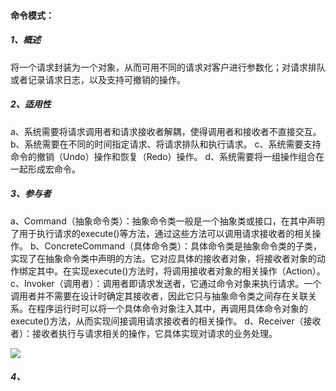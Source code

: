 #### **命令模式：**

##### 1、概述

将一个请求封装为一个对象，从而可用不同的请求对客户进行参数化；对请求排队或者记录请求日志，以及支持可撤销的操作。

##### 2、适用性

a、系统需要将请求调用者和请求接收者解耦，使得调用者和接收者不直接交互。
b、系统需要在不同的时间指定请求、将请求排队和执行请求。
c、系统需要支持命令的撤销（Undo）操作和恢复（Redo）操作。
d、系统需要将一组操作组合在一起形成宏命令。

##### 3、参与者

a、Command（抽象命令类）：抽象命令类一般是一个抽象类或接口，在其中声明了用于执行请求的execute()等方法，通过这些方法可以调用请求接收者的相关操作。
b、ConcreteCommand（具体命令类）：具体命令类是抽象命令类的子类，实现了在抽象命令类中声明的方法。它对应具体的接收者对象，将接收者对象的动作绑定其中。在实现execute()方法时，将调用接收者对象的相关操作（Action）。
c、Invoker（调用者）：调用者即请求发送者，它通过命令对象来执行请求。一个调用者并不需要在设计时确定其接收者，因此它只与抽象命令类之间存在关联关系。在程序运行时可以将一个具体命令对象注入其中，再调用具体命令对象的execute()方法，从而实现间接调用请求接收者的相关操作。
d、Receiver（接收者）：接收者执行与请求相关的操作，它具体实现对请求的业务处理。

![](E:\JavaTool\Knowledge\Java\DesignPatterns\CommandPattern\src\main\resources\参与者.jpg)

##### 4、






